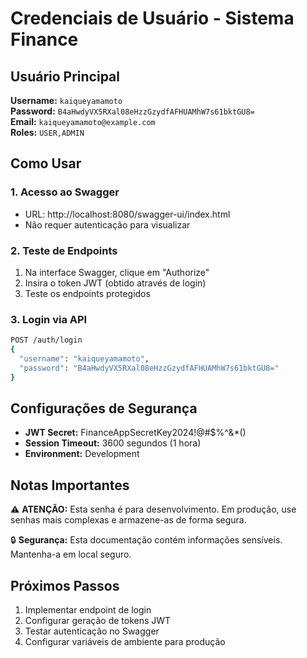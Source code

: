 # Credenciais de Usuário - Sistema Finance

## Usuário Principal

**Username:** `kaiqueyamamoto`  
**Password:** `B4aHwdyVX5RXal08eHzzGzydfAFHUAMhW7s61bktGU8=`  
**Email:** `kaiqueyamamoto@example.com`  
**Roles:** `USER,ADMIN`

## Como Usar

### 1. Acesso ao Swagger
- URL: http://localhost:8080/swagger-ui/index.html
- Não requer autenticação para visualizar

### 2. Teste de Endpoints
1. Na interface Swagger, clique em "Authorize"
2. Insira o token JWT (obtido através de login)
3. Teste os endpoints protegidos

### 3. Login via API
```bash
POST /auth/login
{
  "username": "kaiqueyamamoto",
  "password": "B4aHwdyVX5RXal08eHzzGzydfAFHUAMhW7s61bktGU8="
}
```

## Configurações de Segurança

- **JWT Secret:** FinanceAppSecretKey2024!@#$%^&*()
- **Session Timeout:** 3600 segundos (1 hora)
- **Environment:** Development

## Notas Importantes

⚠️ **ATENÇÃO:** Esta senha é para desenvolvimento. Em produção, use senhas mais complexas e armazene-as de forma segura.

🔒 **Segurança:** Esta documentação contém informações sensíveis. Mantenha-a em local seguro.

## Próximos Passos

1. Implementar endpoint de login
2. Configurar geração de tokens JWT
3. Testar autenticação no Swagger
4. Configurar variáveis de ambiente para produção
